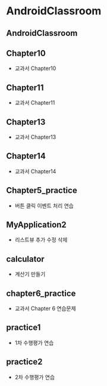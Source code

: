# AndroidClassroom


## AndroidClassroom


## Chapter10
- 교과서 Chapter10

## Chapter11
- 교과서 Chapter11

## Chapter13
- 교과서 Chapter13

## Chapter14
- 교과서 Chapter14

## Chapter5_practice
- 버튼 클릭 이벤트 처리 연습

## MyApplication2
- 리스트뷰 추가 수정 삭제

## calculator
- 계산기 만들기

## chapter6_practice
- 교과서 Chapter 6 연습문제

## practice1
- 1차 수행평가 연습

## practice2
- 2차 수행평가 연습


